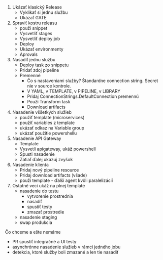 1. Ukázať klasický Release
   - Vyklikať si jednu službu
   - Ukázať GATE
2. Spraviť kostru releasu
   - použi snippet
   - Vysvetliť stages
   - Vysvetliť deploy job
   - Deploy
   - Ukázať environmenty
   - Aprovals
3. Nasadiť jednu službu
   - Deploy task zo snippetu
   - Pridať zdoj pipeline
   - Premenné
     - Čo s nastaveniami služby? Štandardne connection string. Secret nie v source kontrole.
     - V YAML, v TEMPLATE, v PIPELINE, v LIBRARY
     - Pridaj ConnectionStrings.DefaultConnection premennú
     - Použi Transform task
     - Download artifacts
4. Nasadenie vššetkých služieb
   - použiť template (microservices)
   - použiť variables z template
   - ukázať odkaz na Variable group
   - ukázať použitie powershellu
5. Nasadenie API Gateway
   - Template
   - Vysvetli apigateway, ukáž powershell
   - Spusti nasadenie
   - Zatiaľ ďalej ukazuj zvyšok
6. Nasadenie klienta
   - Pridaj nový pipeline resource
   - Pridaj download artifacts (všade)
   - použi template - ďalší agent kvôli paralelizácií
7. Ostatné veci ukáž na plnej template
   - nasadenie do testu
     - vytvorenie prostrednia
     - nasadiť
     - spustiť testy
     - zmazať prostredie
   - nasadenie staging
   - swap produkcia


Čo chceme a ešte nemáme
- PR spustiť integračné a UI testy
- asynchrónne nasadenie služieb v rámci jedného jobu
- detekcia, ktoré služby boli zmazané a len tie nasadiť